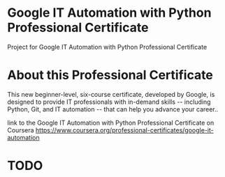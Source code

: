 # Google IT Automation with Python Professional Certificate

Project for Google IT Automation with Python Professional Certificate


# About this Professional Certificate


This new beginner-level, six-course certificate, developed by Google, is designed 
to provide IT professionals with in-demand skills -- including Python, Git, 
and IT automation -- that can help you advance your career.. 


link to the Google IT Automation with Python Professional Certificate on Coursera
https://www.coursera.org/professional-certificates/google-it-automation

# TODO


